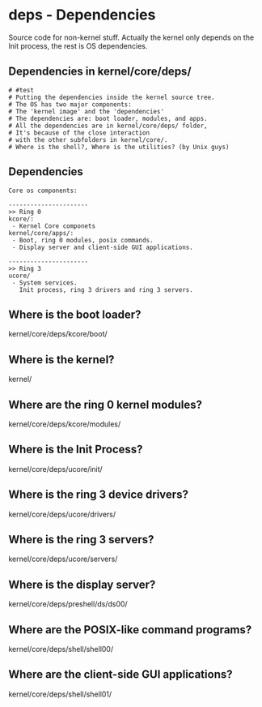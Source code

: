 # deps - Dependencies 

Source code for non-kernel stuff. Actually the kernel only depends on the Init process, the rest is OS dependencies.

## Dependencies in kernel/core/deps/

```
# #test
# Putting the dependencies inside the kernel source tree.
# The OS has two major components:
# The 'kernel image' and the 'dependencies'
# The dependencies are: boot loader, modules, and apps.
# All the dependencies are in kernel/core/deps/ folder,
# It's because of the close interaction 
# with the other subfolders in kernel/core/.
# Where is the shell?, Where is the utilities? (by Unix guys) 
```

## Dependencies

```
Core os components:

----------------------
>> Ring 0
kcore/:
 - Kernel Core componets
kernel/core/apps/:
 - Boot, ring 0 modules, posix commands.
 - Display server and client-side GUI applications.

----------------------
>> Ring 3
ucore/
 - System services. 
   Init process, ring 3 drivers and ring 3 servers.

```

## Where is the boot loader?

kernel/core/deps/kcore/boot/

## Where is the kernel?

kernel/

## Where are the ring 0 kernel modules?

kernel/core/deps/kcore/modules/

## Where is the Init Process?

kernel/core/deps/ucore/init/

## Where is the ring 3 device drivers?

kernel/core/deps/ucore/drivers/

## Where is the ring 3 servers?

kernel/core/deps/ucore/servers/

## Where is the display server?

kernel/core/deps/preshell/ds/ds00/

## Where are the POSIX-like command programs?

kernel/core/deps/shell/shell00/

## Where are the client-side GUI applications?

kernel/core/deps/shell/shell01/